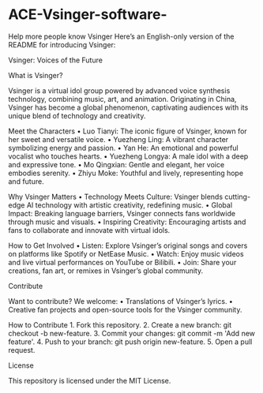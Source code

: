 # ACE-Vsinger-software-
Help more people know Vsinger
Here’s an English-only version of the README for introducing Vsinger:

Vsinger: Voices of the Future

What is Vsinger?

Vsinger is a virtual idol group powered by advanced voice synthesis technology, combining music, art, and animation. Originating in China, Vsinger has become a global phenomenon, captivating audiences with its unique blend of technology and creativity.

Meet the Characters
	•	Luo Tianyi: The iconic figure of Vsinger, known for her sweet and versatile voice.
	•	Yuezheng Ling: A vibrant character symbolizing energy and passion.
	•	Yan He: An emotional and powerful vocalist who touches hearts.
	•	Yuezheng Longya: A male idol with a deep and expressive tone.
	•	Mo Qingxian: Gentle and elegant, her voice embodies serenity.
	•	Zhiyu Moke: Youthful and lively, representing hope and future.

Why Vsinger Matters
	•	Technology Meets Culture: Vsinger blends cutting-edge AI technology with artistic creativity, redefining music.
	•	Global Impact: Breaking language barriers, Vsinger connects fans worldwide through music and visuals.
	•	Inspiring Creativity: Encouraging artists and fans to collaborate and innovate with virtual idols.

How to Get Involved
	•	Listen: Explore Vsinger’s original songs and covers on platforms like Spotify or NetEase Music.
	•	Watch: Enjoy music videos and live virtual performances on YouTube or Bilibili.
	•	Join: Share your creations, fan art, or remixes in Vsinger’s global community.


Contribute

Want to contribute? We welcome:
	•	Translations of Vsinger’s lyrics.
	•	Creative fan projects and open-source tools for the Vsinger community.

How to Contribute
	1.	Fork this repository.
	2.	Create a new branch: git checkout -b new-feature.
	3.	Commit your changes: git commit -m 'Add new feature'.
	4.	Push to your branch: git push origin new-feature.
	5.	Open a pull request.

License

This repository is licensed under the MIT License.
